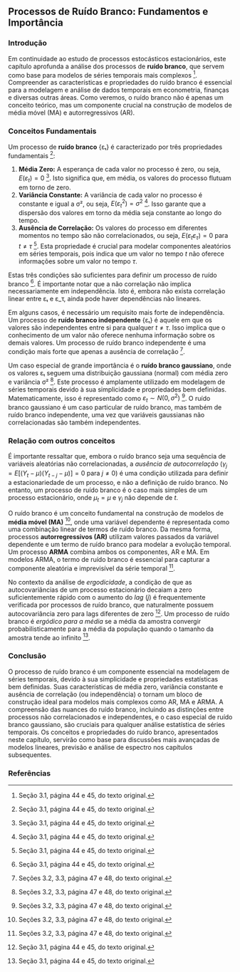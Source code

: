 ## Processos de Ruído Branco: Fundamentos e Importância

### Introdução
Em continuidade ao estudo de processos estocásticos estacionários, este capítulo aprofunda a análise dos processos de **ruído branco**, que servem como base para modelos de séries temporais mais complexos [^4]. Compreender as características e propriedades do ruído branco é essencial para a modelagem e análise de dados temporais em econometria, finanças e diversas outras áreas. Como veremos, o ruído branco não é apenas um conceito teórico, mas um componente crucial na construção de modelos de média móvel (MA) e autorregressivos (AR).

### Conceitos Fundamentais
Um processo de **ruído branco** {εₜ} é caracterizado por três propriedades fundamentais [^4]:
1. **Média Zero:** A esperança de cada valor no processo é zero, ou seja, $E(ε_t) = 0$ [^4]. Isto significa que, em média, os valores do processo flutuam em torno de zero.
2. **Variância Constante:** A variância de cada valor no processo é constante e igual a σ², ou seja, $E(ε_t^2) = \sigma^2$ [^4]. Isso garante que a dispersão dos valores em torno da média seja constante ao longo do tempo.
3. **Ausência de Correlação:** Os valores do processo em diferentes momentos no tempo são não correlacionados, ou seja, $E(ε_tε_τ) = 0$ para $t \neq τ$ [^4]. Esta propriedade é crucial para modelar componentes aleatórios em séries temporais, pois indica que um valor no tempo $t$ não oferece informações sobre um valor no tempo $τ$.

Estas três condições são suficientes para definir um processo de ruído branco [^4].  É importante notar que a não correlação não implica necessariamente em independência. Isto é, embora não exista correlação linear entre εₜ e ε_τ, ainda pode haver dependências não lineares.

Em alguns casos, é necessário um requisito mais forte de independência. Um processo de **ruído branco independente** {εₜ} é aquele em que os valores são independentes entre si para qualquer $t \neq τ$. Isso implica que o conhecimento de um valor não oferece nenhuma informação sobre os demais valores.  Um processo de ruído branco independente é uma condição mais forte que apenas a ausência de correlação [^5].

Um caso especial de grande importância é o **ruído branco gaussiano**, onde os valores εₜ seguem uma distribuição gaussiana (normal) com média zero e variância σ²  [^5]. Este processo é amplamente utilizado em modelagem de séries temporais devido à sua simplicidade e propriedades bem definidas. Matematicamente, isso é representado como $ε_t \sim N(0, \sigma^2)$ [^5]. O ruído branco gaussiano é um caso particular de ruído branco, mas também de ruído branco independente, uma vez que variáveis gaussianas não correlacionadas são também independentes.

### Relação com outros conceitos
É importante ressaltar que, embora o ruído branco seja uma sequência de variáveis aleatórias não correlacionadas, a *ausência de autocorrelação* ($\gamma_j = E[(Y_t - \mu)(Y_{t-j} - \mu)] = 0$ para $j \neq 0$) é uma condição utilizada para definir a estacionariedade de um processo, e não a definição de ruído branco. No entanto, um processo de ruído branco é o caso mais simples de um processo estacionário, onde $\mu_t = \mu$ e $\gamma_j$ não depende de $t$.

O ruído branco é um conceito fundamental na construção de modelos de **média móvel (MA)** [^5], onde uma variável dependente é representada como uma combinação linear de termos de ruído branco. Da mesma forma, processos **autorregressivos (AR)** utilizam valores passados da variável dependente e um termo de ruído branco para modelar a evolução temporal.  Um processo **ARMA** combina ambos os componentes, AR e MA. Em modelos ARMA, o termo de ruído branco é essencial para capturar a componente aleatória e imprevisível da série temporal [^5].

No contexto da análise de *ergodicidade*, a condição de que as autocovariâncias de um processo estacionário decaiam a zero suficientemente rápido com o aumento do *lag* ($j$) é frequentemente verificada por processos de ruído branco, que naturalmente possuem autocovariância zero para lags diferentes de zero [^4]. Um processo de ruído branco é *ergódico para a média* se a média da amostra convergir probabilisticamente para a média da população quando o tamanho da amostra tende ao infinito [^4].

### Conclusão
O processo de ruído branco é um componente essencial na modelagem de séries temporais, devido à sua simplicidade e propriedades estatísticas bem definidas. Suas características de média zero, variância constante e ausência de correlação (ou independência) o tornam um bloco de construção ideal para modelos mais complexos como AR, MA e ARMA. A compreensão das nuances do ruído branco, incluindo as distinções entre processos não correlacionados e independentes, e o caso especial de ruído branco gaussiano, são cruciais para qualquer análise estatística de séries temporais. Os conceitos e propriedades do ruído branco, apresentados neste capítulo, servirão como base para discussões mais avançadas de modelos lineares, previsão e análise de espectro nos capítulos subsequentes.

### Referências
[^4]:  Seção 3.1, página 44 e 45, do texto original.
[^5]: Seções 3.2, 3.3, página 47 e 48, do texto original.
<!-- END -->
